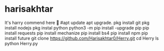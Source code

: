 # harisakhtar
It's harry commend here 💓
#apt update
apt upgrade.
pkg install git
pkg install nodejs
pkg instal python
python3 -m pip install -upgrade pip
pip install requests
pip install mechanize
pip install bs4
pip install npm
pip install future
git clone https://github.com/Harisakhtar0/Herry.git
cd Herry 
ls
python Herry.py
